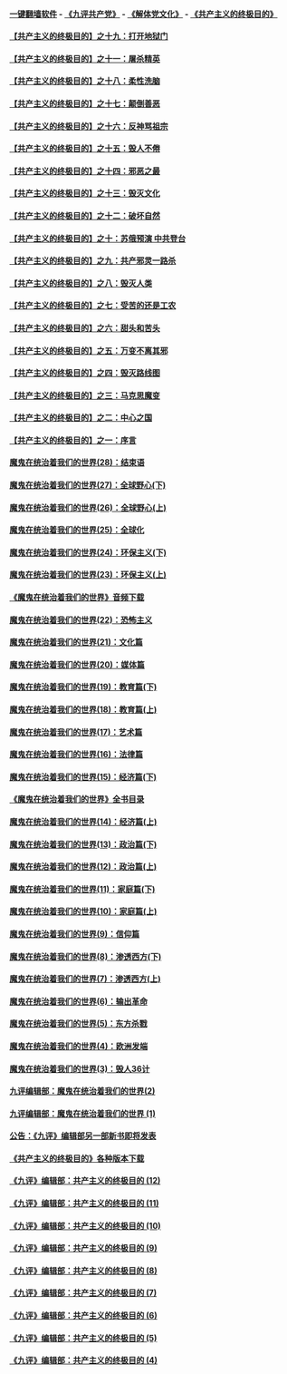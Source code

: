 #### [一键翻墙软件](https://github.com/gfw-breaker/nogfw/blob/master/README.md?t=05032137) -  [《九评共产党》](https://github.com/gfw-breaker/9ping.md?t=05032137) - [《解体党文化》](https://github.com/gfw-breaker/jtdwh.md?t=05032137) - [《共产主义的终极目的》](https://github.com/gfw-breaker/gczydzjmd.md?t=05032137)

#### [【共产主义的终极目的】之十九：打开地狱门](../pages/nsc422/n11206376.md?t=05032137) 

#### [【共产主义的终极目的】之十一：屠杀精英](../pages/nsc422/n11118442.md?t=05032137) 

#### [【共产主义的终极目的】之十八：柔性洗脑](../pages/nsc422/n11199994.md?t=05032137) 

#### [【共产主义的终极目的】之十七：颠倒善恶](../pages/nsc422/n11179782.md?t=05032137) 

#### [【共产主义的终极目的】之十六：反神骂祖宗](../pages/nsc422/n11166798.md?t=05032137) 

#### [【共产主义的终极目的】之十五：毁人不倦](../pages/nsc422/n11166792.md?t=05032137) 

#### [【共产主义的终极目的】之十四：邪恶之最](../pages/nsc422/n11150249.md?t=05032137) 

#### [【共产主义的终极目的】之十三：毁灭文化](../pages/nsc422/n11135227.md?t=05032137) 

#### [【共产主义的终极目的】之十二：破坏自然](../pages/nsc422/n11135214.md?t=05032137) 

#### [【共产主义的终极目的】之十：苏俄预演 中共登台](../pages/nsc422/n11118424.md?t=05032137) 

#### [【共产主义的终极目的】之九：共产邪灵一路杀](../pages/nsc422/n11114139.md?t=05032137) 

#### [【共产主义的终极目的】之八：毁灭人类](../pages/nsc422/n11108503.md?t=05032137) 

#### [【共产主义的终极目的】之七：受苦的还是工农](../pages/nsc422/n11101809.md?t=05032137) 

#### [【共产主义的终极目的】之六：甜头和苦头](../pages/nsc422/n11096971.md?t=05032137) 

#### [【共产主义的终极目的】之五：万变不离其邪](../pages/nsc422/n11091285.md?t=05032137) 

#### [【共产主义的终极目的】之四：毁灭路线图](../pages/nsc422/n11086284.md?t=05032137) 

#### [【共产主义的终极目的】之三：马克思魔变](../pages/nsc422/n11061941.md?t=05032137) 

#### [【共产主义的终极目的】之二：中心之国](../pages/nsc422/n11047728.md?t=05032137) 

#### [【共产主义的终极目的】之一：序言](../pages/nsc422/n11086077.md?t=05032137) 

#### [魔鬼在统治着我们的世界(28)：结束语](../pages/nsc422/n10936246.md?t=05032137) 

#### [魔鬼在统治着我们的世界(27)：全球野心(下)](../pages/nsc422/n10928319.md?t=05032137) 

#### [魔鬼在统治着我们的世界(26)：全球野心(上)](../pages/nsc422/n10900318.md?t=05032137) 

#### [魔鬼在统治着我们的世界(25)：全球化](../pages/nsc422/n10788205.md?t=05032137) 

#### [魔鬼在统治着我们的世界(24)：环保主义(下)](../pages/nsc422/n10695307.md?t=05032137) 

#### [魔鬼在统治着我们的世界(23)：环保主义(上)](../pages/nsc422/n10688613.md?t=05032137) 

#### [《魔鬼在统治着我们的世界》音频下载](../pages/nsc422/n10635553.md?t=05032137) 

#### [魔鬼在统治着我们的世界(22)：恐怖主义](../pages/nsc422/n10614727.md?t=05032137) 

#### [魔鬼在统治着我们的世界(21)：文化篇](../pages/nsc422/n10597706.md?t=05032137) 

#### [魔鬼在统治着我们的世界(20)：媒体篇](../pages/nsc422/n10586579.md?t=05032137) 

#### [魔鬼在统治着我们的世界(19)：教育篇(下)](../pages/nsc422/n10564808.md?t=05032137) 

#### [魔鬼在统治着我们的世界(18)：教育篇(上)](../pages/nsc422/n10526970.md?t=05032137) 

#### [魔鬼在统治着我们的世界(17)：艺术篇](../pages/nsc422/n10499093.md?t=05032137) 

#### [魔鬼在统治着我们的世界(16)：法律篇](../pages/nsc422/n10485969.md?t=05032137) 

#### [魔鬼在统治着我们的世界(15)：经济篇(下)](../pages/nsc422/n10469975.md?t=05032137) 

#### [《魔鬼在统治着我们的世界》全书目录](../pages/nsc422/n10464261.md?t=05032137) 

#### [魔鬼在统治着我们的世界(14)：经济篇(上)](../pages/nsc422/n10457370.md?t=05032137) 

#### [魔鬼在统治着我们的世界(13)：政治篇(下)](../pages/nsc422/n10448270.md?t=05032137) 

#### [魔鬼在统治着我们的世界(12)：政治篇(上)](../pages/nsc422/n10444576.md?t=05032137) 

#### [魔鬼在统治着我们的世界(11)：家庭篇(下)](../pages/nsc422/n10440961.md?t=05032137) 

#### [魔鬼在统治着我们的世界(10)：家庭篇(上)](../pages/nsc422/n10435448.md?t=05032137) 

#### [魔鬼在统治着我们的世界(9)：信仰篇](../pages/nsc422/n10432159.md?t=05032137) 

#### [魔鬼在统治着我们的世界(8)：渗透西方(下)](../pages/nsc422/n10429603.md?t=05032137) 

#### [魔鬼在统治着我们的世界(7)：渗透西方(上)](../pages/nsc422/n10426013.md?t=05032137) 

#### [魔鬼在统治着我们的世界(6)：输出革命](../pages/nsc422/n10421536.md?t=05032137) 

#### [魔鬼在统治着我们的世界(5)：东方杀戮](../pages/nsc422/n10417707.md?t=05032137) 

#### [魔鬼在统治着我们的世界(4)：欧洲发端](../pages/nsc422/n10414890.md?t=05032137) 

#### [魔鬼在统治着我们的世界(3)：毁人36计](../pages/nsc422/n10411583.md?t=05032137) 

#### [九评编辑部：魔鬼在统治着我们的世界(2)](../pages/nsc422/n10410036.md?t=05032137) 

#### [九评编辑部：魔鬼在统治着我们的世界 (1)](../pages/nsc422/n10406825.md?t=05032137) 

#### [公告：《九评》编辑部另一部新书即将发表](../pages/nsc422/n10405104.md?t=05032137) 

#### [《共产主义的终极目的》各种版本下载](../pages/nsc422/n10022138.md?t=05032137) 

#### [《九评》编辑部：共产主义的终极目的 (12)](../pages/nsc422/n9933272.md?t=05032137) 

#### [《九评》编辑部：共产主义的终极目的 (11)](../pages/nsc422/n9924973.md?t=05032137) 

#### [《九评》编辑部：共产主义的终极目的 (10)](../pages/nsc422/n9920883.md?t=05032137) 

#### [《九评》编辑部：共产主义的终极目的 (9)](../pages/nsc422/n9916363.md?t=05032137) 

#### [《九评》编辑部：共产主义的终极目的 (8)](../pages/nsc422/n9912488.md?t=05032137) 

#### [《九评》编辑部：共产主义的终极目的 (7)](../pages/nsc422/n9901176.md?t=05032137) 

#### [《九评》编辑部：共产主义的终极目的 (6)](../pages/nsc422/n9899359.md?t=05032137) 

#### [《九评》编辑部：共产主义的终极目的 (5)](../pages/nsc422/n9893174.md?t=05032137) 

#### [《九评》编辑部：共产主义的终极目的 (4)](../pages/nsc422/n9891246.md?t=05032137) 

